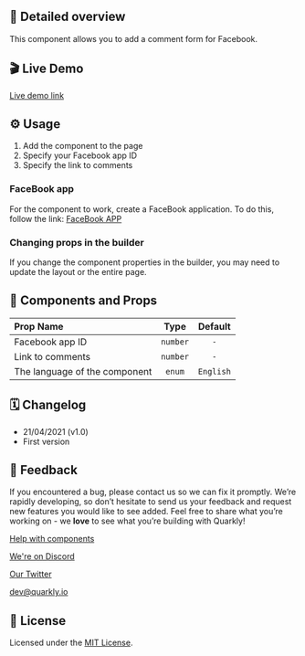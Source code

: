 ## 📖 Detailed overview

This component allows you to add a comment form for Facebook.

## 🎬 Live Demo

[Live demo link](https://quarkly-catalog.netlify.app/fbcomments/)

## ⚙️ Usage

1.  Add the component to the page
2.  Specify your Facebook app ID
3.  Specify the link to comments

### FaceBook app

For the component to work, create a FaceBook application. To do this, follow the link: [FaceBook APP](https://developers.facebook.com/apps)

### Changing props in the builder

If you change the component properties in the builder, you may need to update the layout or the entire page.

## 🧩 Components and Props

| Prop Name                     |   Type   |  Default  |
| :---------------------------- | :------: | :-------: |
| Facebook app ID               | `number` |    `-`    |
| Link to comments              | `number` |    `-`    |
| The language of the component |  `enum`  | `English` |

## 🗓 Changelog

-   21/04/2021 (v1.0)
-   First version

## 📮 Feedback

If you encountered a bug, please contact us so we can fix it promptly. We’re rapidly developing, so don’t hesitate to send us your feedback and request new features you would like to see added. Feel free to share what you’re working on - we **love** to see what you’re building with Quarkly!

[Help with components](https://community.quarkly.io/c/requests/11)

[We're on Discord](https://discord.gg/f9KhSMGX)

[Our Twitter](https://twitter.com/quarklyapp)

[dev@quarkly.io](mailto:dev@quarkly.io)

## 📝 License

Licensed under the [MIT License](./LICENSE).
